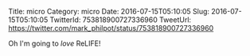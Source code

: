 Title: micro
Category: micro
Date: 2016-07-15T05:10:05
Slug: 2016-07-15T05:10:05
TwitterId: 753818900727336960
TweetUrl: https://twitter.com/mark_philpot/status/753818900727336960

Oh I'm going to *love* ReLIFE!
